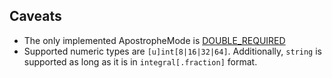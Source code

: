 ## Caveats

- The only implemented ApostropheMode is [DOUBLE_REQUIRED](https://unicode-org.github.io/icu-docs/apidoc/released/icu4j/com/ibm/icu/text/MessagePattern.ApostropheMode.html#DOUBLE_REQUIRED)
- Supported numeric types are `[u]int[8|16|32|64]`. Additionally, `string` is supported as long as it is in `integral[.fraction]` format.
